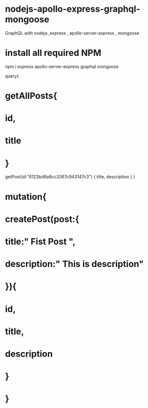 # nodejs-apollo-express-graphql-mongoose

GraphQL with nodejs ,express , apollo-server-express , mongoose

# install all required NPM

npm i express apollo-server-express graphql mongoose

query{

# getAllPosts{

# id,

# title

# }

getPost(id:"6123bd6a8cc2067c943147c3") {
title,
description
}
}

# mutation{

# createPost(post:{

# title:" Fist Post ",

# description:" This is description"

# }){

# id,

# title,

# description

# }

# }
